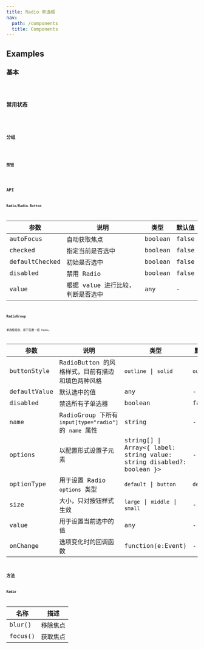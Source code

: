 ```yaml
---
title: Radio 单选框
nav:
  path: /components
  title: Components
---
```


## Examples

### 基本

<code src="./demo/basic" />

### 禁用状态

<code src="./demo/disabled" />

### 分组

<code src="./demo/radio-group" />

### 按钮

<code src="./demo/radio-button" />

## API

### Radio/Radio.Button

| 参数           | 说明                              | 类型    | 默认值 |
| -------------- | --------------------------------- | ------- | ------ |
| autoFocus      | 自动获取焦点                      | boolean | false  |
| checked        | 指定当前是否选中                  | boolean | false  |
| defaultChecked | 初始是否选中                      | boolean | false  |
| disabled       | 禁用 Radio                        | boolean | false  |
| value          | 根据 value 进行比较，判断是否选中 | any     | -      |

### RadioGroup

单选框组合，用于包裹一组 `Radio`。

| 参数         | 说明                                                   | 类型                                                                      | 默认值    | 版本  |     |
| ------------ | ------------------------------------------------------ | ------------------------------------------------------------------------- | --------- | ----- | --- |
| buttonStyle  | RadioButton 的风格样式，目前有描边和填色两种风格       | `outline` \| `solid`                                                      | `outline` |       |     |
| defaultValue | 默认选中的值                                           | any                                                                       | -         |       |     |
| disabled     | 禁选所有子单选器                                       | boolean                                                                   | false     |       |     |
| name         | RadioGroup 下所有 `input[type="radio"]` 的 `name` 属性 | string                                                                    | -         |       |     |
| options      | 以配置形式设置子元素                                   | string\[] \| Array&lt;{ label: string value: string disabled?: boolean }> | -         |       |     |
| optionType   | 用于设置 Radio `options` 类型                          | `default` \| `button`                                                     | `default` | 4.4.0 |     |
| size         | 大小，只对按钮样式生效                                 | `large` \| `middle` \| `small`                                            | -         |       |     |
| value        | 用于设置当前选中的值                                   | any                                                                       | -         |       |     |
| onChange     | 选项变化时的回调函数                                   | function(e:Event)                                                         | -         |       |     |

## 方法

### Radio

| 名称    | 描述     |
| ------- | -------- |
| blur()  | 移除焦点 |
| focus() | 获取焦点 |

<style>
[id^=components-radio-demo-] > .whale-radio-wrapper {
  margin-right: 8px;
  margin-bottom: 8px;
}
</style>
